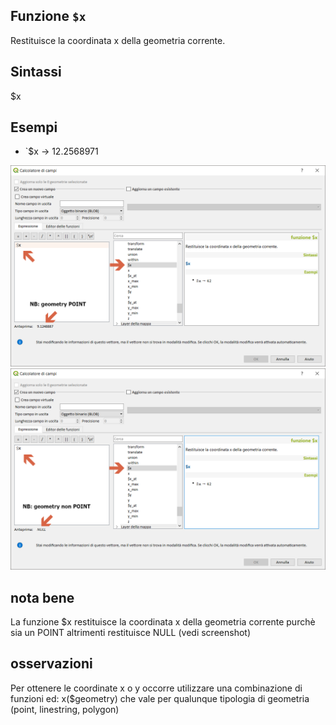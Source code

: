 ## Funzione `$x`

Restituisce la coordinata x della geometria corrente.

## Sintassi

$x

## Esempi

* `$x → 12.2568971

<img src="/img/geometria/$x/$x1.png">

<img src="/img/geometria/$X/$x2.png">

## nota bene

La funzione $x restituisce la coordinata x della geometria corrente purchè sia un POINT altrimenti restituisce NULL (vedi screenshot)

## osservazioni

Per ottenere le coordinate x o y occorre utilizzare una combinazione di funzioni ed: x($geometry) che vale per qualunque tipologia di geometria (point, linestring, polygon)